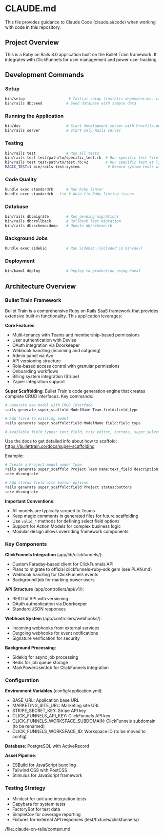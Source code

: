 # CLAUDE.md

This file provides guidance to Claude Code (claude.ai/code) when working with code in this repository.

## Project Overview
This is a Ruby on Rails 8.0 application built on the Bullet Train framework. It integrates with ClickFunnels for user management and power user tracking.

## Development Commands

### Setup
```bash
bin/setup                    # Initial setup (installs dependencies, creates database)
bin/rails db:seed           # Seed database with sample data
```

### Running the Application
```bash
bin/dev                     # Start development server with Procfile.dev (includes Sidekiq, CSS/JS watching)
bin/rails server            # Start only Rails server
```

### Testing
```bash
bin/rails test              # Run all tests
bin/rails test test/path/to/specific_test.rb  # Run specific test file
bin/rails test test/path/to/test.rb:42        # Run specific test at line 42
MAGIC_TEST=1 bin/rails test:system             # Record system tests with Magic Test
```

### Code Quality
```bash
bundle exec standardrb      # Run Ruby linter
bundle exec standardrb --fix # Auto-fix Ruby linting issues
```

### Database
```bash
bin/rails db:migrate        # Run pending migrations
bin/rails db:rollback       # Rollback last migration
bin/rails db:schema:dump    # Update db/schema.rb
```

### Background Jobs
```bash
bundle exec sidekiq         # Run Sidekiq (included in bin/dev)
```

### Deployment
```bash
bin/kamal deploy            # Deploy to production using Kamal
```

## Architecture Overview

### Bullet Train Framework
Bullet Train is a comprehensive Ruby on Rails SaaS framework that provides extensive built-in functionality. This application leverages:

**Core Features**:
- Multi-tenancy with Teams and membership-based permissions
- User authentication with Devise
- OAuth integration via Doorkeeper
- Webhook handling (incoming and outgoing)
- Admin panel via Avo
- API versioning structure
- Role-based access control with granular permissions
- Onboarding workflows
- Billing system integration (Stripe)
- Zapier integration support

**Super Scaffolding**:
Bullet Train's code generation engine that creates complete CRUD interfaces. Key commands:

```bash
# Generate new model with CRUD interface
rails generate super_scaffold ModelName Team field:field_type

# Add field to existing model
rails generate super_scaffold:field ModelName field:field_type

# Available field types: text_field, trix_editor, buttons, super_select, image
```

Use the docs to get detailed info about how to scaffold:
https://bullettrain.co/docs/super-scaffolding

Example:
```bash
# Create a Project model under Team
rails generate super_scaffold Project Team name:text_field description:trix_editor
rake db:migrate

# Add status field with button options
rails generate super_scaffold:field Project status:buttons
rake db:migrate
```

**Important Conventions**:
- All models are typically scoped to Teams
- Keep magic comments in generated files for future scaffolding
- Use `valid_*` methods for defining select field options
- Support for Action Models for complex business logic
- Modular design allows overriding framework components

### Key Components

**ClickFunnels Integration** (app/lib/clickfunnels/):
- Custom Faraday-based client for ClickFunnels API
- Plans to migrate to official clickfunnels-ruby-sdk gem (see PLAN.md)
- Webhook handling for ClickFunnels events
- Background job for marking power users

**API Structure** (app/controllers/api/v1/):
- RESTful API with versioning
- OAuth authentication via Doorkeeper
- Standard JSON responses

**Webhook System** (app/controllers/webhooks/):
- Incoming webhooks from external services
- Outgoing webhooks for event notifications
- Signature verification for security

**Background Processing**:
- Sidekiq for async job processing
- Redis for job queue storage
- MarkPowerUserJob for ClickFunnels integration

### Configuration

**Environment Variables** (config/application.yml):
- BASE_URL: Application base URL
- MARKETING_SITE_URL: Marketing site URL
- STRIPE_SECRET_KEY: Stripe API key
- CLICK_FUNNELS_API_KEY: ClickFunnels API key
- CLICK_FUNNELS_WORKSPACE_SUBDOMAIN: ClickFunnels subdomain (to be renamed)
- CLICK_FUNNELS_WORKSPACE_ID: Workspace ID (to be moved to config)

**Database**: PostgreSQL with ActiveRecord

**Asset Pipeline**: 
- ESBuild for JavaScript bundling
- Tailwind CSS with PostCSS
- Stimulus for JavaScript framework

### Testing Strategy
- Minitest for unit and integration tests
- Capybara for system tests
- FactoryBot for test data
- SimpleCov for coverage reporting
- Fixtures for external API responses (test/fixtures/clickfunnels/)

/file:.claude-on-rails/context.md
